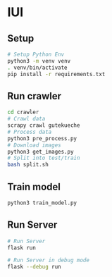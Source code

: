 # IUI

## Setup

```bash
# Setup Python Env
python3 -m venv venv
. venv/bin/activate
pip install -r requirements.txt
```

## Run crawler
```bash
cd crawler
# Crawl data
scrapy crawl gutekueche
# Process data
python3 pre_process.py
# Download images
python3 get_images.py
# Split into test/train
bash split.sh
```

## Train model

```bash
python3 train_model.py
```

## Run Server

```bash
# Run Server
flask run 

# Run Server in debug mode
flask --debug run
```